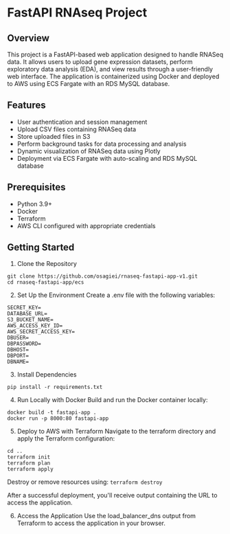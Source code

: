 # FastAPI RNAseq Project

## Overview

This project is a FastAPI-based web application designed to handle RNASeq data. It allows users to upload gene expression datasets, perform exploratory data analysis (EDA), and view results through a user-friendly web interface. The application is containerized using Docker and deployed to AWS using ECS Fargate with an RDS MySQL database.

## Features

- User authentication and session management
- Upload CSV files containing RNASeq data
- Store uploaded files in S3
- Perform background tasks for data processing and analysis
- Dynamic visualization of RNASeq data using Plotly
- Deployment via ECS Fargate with auto-scaling and RDS MySQL database

## Prerequisites

- Python 3.9+
- Docker
- Terraform
- AWS CLI configured with appropriate credentials

## Getting Started

1. Clone the Repository
```
git clone https://github.com/osagiei/rnaseq-fastapi-app-v1.git
cd rnaseq-fastapi-app/ecs
```
2. Set Up the Environment
Create a .env file with the following variables:
```
SECRET_KEY=
DATABASE_URL=
S3_BUCKET_NAME=
AWS_ACCESS_KEY_ID=
AWS_SECRET_ACCESS_KEY=
DBUSER=
DBPASSWORD=
DBHOST=
DBPORT=
DBNAME=
```
3. Install Dependencies
```
pip install -r requirements.txt
```
4. Run Locally with Docker
Build and run the Docker container locally:
```
docker build -t fastapi-app .
docker run -p 8000:80 fastapi-app
```
5. Deploy to AWS with Terraform
Navigate to the terraform directory and apply the Terraform configuration:
```
cd ..
terraform init
terraform plan
terraform apply
```
Destroy or remove resources using: ```terraform destroy```

After a successful deployment, you'll receive output containing the URL to access the application.

6. Access the Application
Use the load_balancer_dns output from Terraform to access the application in your browser.


